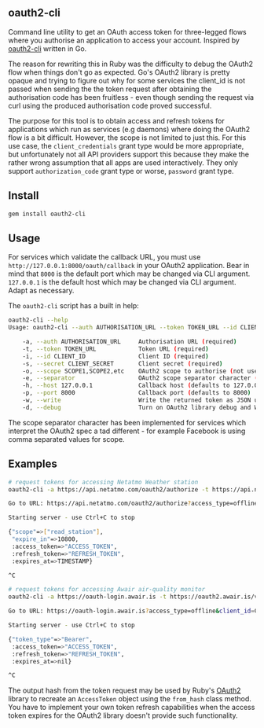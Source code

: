 ## oauth2-cli

Command line utility to get an OAuth access token for three-legged flows where you authorise an application to access your account. Inspired by [oauth2-cli](https://github.com/dcarley/oauth2-cli) written in Go.

The reason for rewriting this in Ruby was the difficulty to debug the OAuth2 flow when things don't go as expected. Go's OAuth2 library is pretty opaque and trying to figure out why for some services the client_id is not passed when sending the the token request after obtaining the authorisation code has been fruitless - even though sending the request via curl using the produced authorisation code proved successful.

The purpose for this tool is to obtain access and refresh tokens for applications which run as services (e.g daemons) where doing the OAuth2 flow is a bit difficult. However, the scope is not limited to just this. For this use case, the `client_credentials` grant type would be more appropriate, but unfortunately not all API providers support this because they make the rather wrong assumption that all apps are used interactively. They only support `authorization_code` grant type or worse, `password` grant type.

## Install

```bash
gem install oauth2-cli
```

## Usage

For services which validate the callback URL, you must use `http://127.0.0.1:8000/oauth/callback` in your OAuth2 application. Bear in mind that `8000` is the default port which may be changed via CLI argument. `127.0.0.1` is the default host which may be changed via CLI argument. Adapt as necessary.

The `oauth2-cli` script has a built in help:

```bash
oauth2-cli --help
Usage: oauth2-cli --auth AUTHORISATION_URL --token TOKEN_URL --id CLIENT_ID --secret CLIENT_SECRET

    -a, --auth AUTHORISATION_URL     Authorisation URL (required)
    -t, --token TOKEN_URL            Token URL (required)
    -i, --id CLIENT_ID               Client ID (required)
    -s, --secret CLIENT_SECRET       Client secret (required)
    -o, --scope SCOPE1,SCOPE2,etc    OAuth2 scope to authorise (not used if not specified)
    -e, --separator                  OAuth2 scope separator character (defaults to space) n.b the scope arg is always passed as array and joined with the separator char for the request
    -h, --host 127.0.0.1             Callback host (defaults to 127.0.0.1) n.b this allows you to run this tool on a remote machine and have the authorisation code go there; the callback HTTP server always binds to all available network interfaces irrespective of this value
    -p, --port 8000                  Callback port (defaults to 8000)
    -w, --write                      Write the returned token as JSON using TOKEN_URL as filename with the current working directory being the destination
    -d, --debug                      Turn on OAuth2 library debug and WEBrick log
```

The scope separator character has been implemented for services which interpret the OAuth2 spec a tad different - for example Facebook is using comma separated values for scope.

## Examples

```bash
# request tokens for accessing Netatmo Weather station
oauth2-cli -a https://api.netatmo.com/oauth2/authorize -t https://api.netatmo.com/oauth2/token -i CLIENT_ID -s CLIENT_SECRET -o read_station

Go to URL: https://api.netatmo.com/oauth2/authorize?access_type=offline&client_id=CLIENT_ID&redirect_uri=http%3A%2F%2F127.0.0.1%3A8000%2Foauth%2Fcallback&response_type=code&scope=read_station&state=ewcxkqpsfrinhgvyamzbouljtd

Starting server - use Ctrl+C to stop

{"scope"=>["read_station"],
 "expire_in"=>10800,
 :access_token=>"ACCESS_TOKEN",
 :refresh_token=>"REFRESH_TOKEN",
 :expires_at=>TIMESTAMP}

^C

# request tokens for accessing Awair air-quality monitor
oauth2-cli -a https://oauth-login.awair.is -t https://oauth2.awair.is/v2/token -i CLIENT_ID -s CLIENT_SECRET

Go to URL: https://oauth-login.awair.is?access_type=offline&client_id=CLIENT_ID&redirect_uri=http%3A%2F%2F127.0.0.1%3A8000%2Foauth%2Fcallback&response_type=code&state=jtiznuypwqfhbvmradlgkeoxcs

Starting server - use Ctrl+C to stop

{"token_type"=>"Bearer",
 :access_token=>"ACCESS_TOKEN",
 :refresh_token=>"REFRESH_TOKEN",
 :expires_at=>nil}

^C
```

The output hash from the token request may be used by Ruby's [OAuth2](https://github.com/oauth-xx/oauth2) library to recreate an `AccessToken` object using the `from_hash` class method. You have to implement your own token refresh capabilities when the access token expires for the OAuth2 library doesn't provide such functionality.
